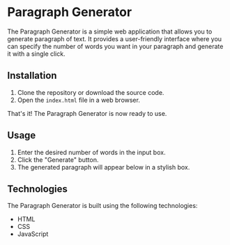 # Paragraph Generator

The Paragraph Generator is a simple web application that allows you to generate  paragraph of text. It provides a user-friendly interface where you can specify the number of words you want in your paragraph and generate it with a single click.


## Installation

1. Clone the repository or download the source code.
2. Open the `index.html` file in a web browser.

That's it! The Paragraph Generator is now ready to use.

## Usage

1. Enter the desired number of words in the input box.
2. Click the "Generate" button.
3. The generated paragraph will appear below in a stylish box.


## Technologies

The Paragraph Generator is built using the following technologies:

- HTML
- CSS
- JavaScript
